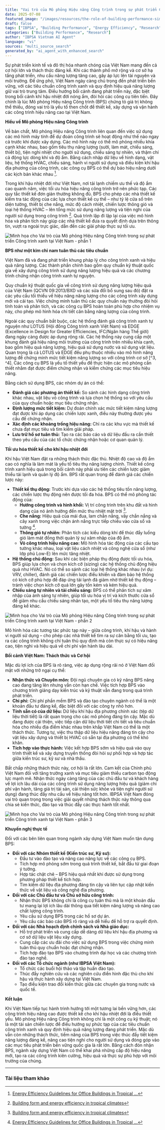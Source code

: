 ```yaml
---
title: "Vai trò của Mô phỏng Hiệu năng Công trình trong sự phát triển Công trình xanh tại Việt Nam"
date: 2025-07-08
featured_image: "/images/resources/the-role-of-building-performance-simulation-in-vietnams-green-building-evolution.jpg"
draft: false
tags: ["IBPSA", "Building Performance", "Energy Efficiency", "Research", "Vietnam", "Automated Content"]
categories: ["Building Performance", "Research"]
author: "IBPSA Vietnam AI Agent"
language: "vi"
sources: "multi_source_search"
generated_by: "ai_agent_with_enhanced_search"
---
```

Sự phát triển kinh tế và đô thị hóa nhanh chóng của Việt Nam mang đến cả cơ hội lớn và thách thức đáng kể. Khi các thành phố mở rộng và cơ sở hạ tầng phát triển, nhu cầu năng lượng tăng cao, gây áp lực lên tài nguyên và môi trường. Để ứng phó, Việt Nam ngày càng chú trọng đến phát triển bền vững, với các tiêu chuẩn công trình xanh và quy định hiệu quả năng lượng giữ vai trò trung tâm. Điều hướng bối cảnh đang phát triển này, đặc biệt trong bối cảnh khí hậu nhiệt đới nóng ẩm, đòi hỏi các công cụ tiên tiến. Đây chính là lúc Mô phỏng Hiệu năng Công trình (BPS) chứng tỏ giá trị không thể thiếu, đóng vai trò là yếu tố then chốt để thiết kế, xây dựng và vận hành các công trình hiệu năng cao tại Việt Nam.

**Hiểu về Mô phỏng Hiệu năng Công trình**

Về bản chất, Mô phỏng Hiệu năng Công trình liên quan đến việc sử dụng các mô hình máy tính để dự đoán công trình sẽ hoạt động như thế nào ngay cả trước khi được xây dựng. Các mô hình này có thể mô phỏng nhiều khía cạnh khác nhau, bao gồm tiêu thụ năng lượng (sưởi, làm mát, chiếu sáng, thiết bị), tiện nghi nhiệt cho người sử dụng, chiếu sáng tự nhiên, và thậm chí cả động lực dòng khí và độ ẩm. Bằng cách nhập dữ liệu về hình dạng, vật liệu, hệ thống HVAC, chiếu sáng, hành vi người sử dụng và điều kiện khí hậu địa phương của công trình, các công cụ BPS có thể dự báo hiệu năng dưới các kịch bản khác nhau [^1].

Trong khí hậu nhiệt đới như Việt Nam, nơi tải lạnh chiếm ưu thế và độ ẩm cao quanh năm, việc tối ưu hóa hiệu năng công trình trở nên phức tạp. Các quy tắc thiết kế đơn giản thường không đủ. BPS cho phép các nhà thiết kế kiểm tra tác động của các lựa chọn thiết kế cụ thể – như tỷ lệ cửa sổ trên diện tường, thiết bị che nắng, mức độ cách nhiệt, chiến lược thông gió và loại hệ thống HVAC – lên tổng mức sử dụng năng lượng và tiện nghi của người sử dụng trong công trình [^2]. Quá trình lặp đi lặp lại của việc mô hình hóa và phân tích này giúp các nhà thiết kế đưa ra quyết định dựa trên thông tin, vượt ra ngoài trực giác, dẫn đến các giải pháp thực sự tối ưu.



![Minh họa cho Vai trò của Mô phỏng Hiệu năng Công trình trong sự phát triển Công trình xanh tại Việt Nam - phần 1](/images/resources/in-article-1-the-role-of-building-performance-simulation-in-vietnams-green-building-evolution.jpg)



**BPS như một kim chỉ nam tuân thủ các tiêu chuẩn**

Việt Nam đã và đang phát triển khung pháp lý cho công trình xanh và hiệu quả năng lượng. Các thành phần chính bao gồm quy chuẩn kỹ thuật quốc gia về xây dựng công trình sử dụng năng lượng hiệu quả và các chương trình chứng nhận công trình xanh tự nguyện.

Quy chuẩn kỹ thuật quốc gia về công trình sử dụng năng lượng hiệu quả của Việt Nam (QCVN 09:2013/BXD và các sửa đổi bổ sung sau đó) đặt ra các yêu cầu tối thiểu về hiệu năng năng lượng cho các công trình xây dựng mới và cải tạo. Việc chứng minh tuân thủ các quy chuẩn này thường đòi hỏi tính toán và phân tích, và các công cụ BPS hoàn toàn phù hợp cho nhiệm vụ này, cho phép mô hình hóa chi tiết cân bằng năng lượng của công trình.

Ngoài các quy chuẩn bắt buộc, các hệ thống đánh giá công trình xanh tự nguyện như LOTUS (Hội đồng Công trình xanh Việt Nam) và EDGE (Excellence in Design for Greater Efficiencies, IFC/Ngân hàng Thế giới) đang ngày càng được áp dụng rộng rãi. Các hệ thống này cung cấp một khung đánh giá hiệu năng môi trường của công trình trên nhiều khía cạnh, bao gồm hiệu quả năng lượng, hiệu quả sử dụng nước và sử dụng vật liệu. Quan trọng là cả LOTUS và EDGE đều phụ thuộc nhiều vào mô hình năng lượng để chứng minh mức tiết kiệm năng lượng so với công trình cơ sở [^3, ^4]. Các công cụ BPS là yếu tố thiết yếu để thực hiện các mô phỏng cần thiết nhằm đạt được điểm chứng nhận và kiểm chứng các mục tiêu hiệu năng.

Bằng cách sử dụng BPS, các nhóm dự án có thể:
*   **Đánh giá các phương án thiết kế:** So sánh các hình dạng công trình khác nhau, vật liệu vỏ công trình và lựa chọn hệ thống so với yêu cầu của quy chuẩn hoặc mục tiêu chứng nhận.
*   **Định lượng mức tiết kiệm:** Dự đoán chính xác mức tiết kiệm năng lượng đạt được khi áp dụng các chiến lược xanh, điều này thường được yêu cầu để chứng nhận.
*   **Xác định các khoảng trống hiệu năng:** Chỉ ra các khu vực mà thiết kế chưa đạt mục tiêu và tìm kiếm giải pháp.
*   **Lưu trữ hồ sơ tuân thủ:** Tạo ra các báo cáo và dữ liệu đầu ra cần thiết theo yêu cầu của các tổ chức chứng nhận hoặc cơ quan quản lý.

**Tối ưu hóa thiết kế cho khí hậu nhiệt đới**

Khí hậu Việt Nam đặt ra những thách thức đặc thù. Nhiệt độ cao và độ ẩm cao có nghĩa là làm mát là yếu tố tiêu thụ năng lượng chính. Thiết kế công trình xanh hiệu quả trong bối cảnh này phải ưu tiên các chiến lược giảm thiểu tải lạnh và quản lý độ ẩm. BPS rất quan trọng để đánh giá các chiến lược này:

*   **Thiết kế thụ động:** Trước khi dựa vào các hệ thống tiêu tốn năng lượng, các chiến lược thụ động nên được tối đa hóa. BPS có thể mô phỏng tác động của:
    *   **Hướng công trình và hình khối:** Vị trí công trình trên khu đất và hình dạng của nó ảnh hưởng đến mức thu nhiệt mặt trời [^2].
    *   **Che nắng:** Hiệu quả của mái đua, lam chắn nắng, vây chắn nắng và cây xanh trong việc chặn ánh nắng trực tiếp chiếu vào cửa sổ và tường [^1].
    *   **Thông gió tự nhiên:** Phân tích các kiểu dòng khí để thúc đẩy luồng gió làm mát đồng thời quản lý sự xâm nhập của độ ẩm.
    *   **Vỏ công trình hiệu năng cao:** Mô hình hóa tác động của các cấu tạo tường khác nhau, loại vật liệu cách nhiệt và công nghệ cửa sổ (như lớp phủ Low-E) lên mức tăng nhiệt.
*   **Hệ thống chủ động:** Sau khi các biện pháp thụ động được tối ưu hóa, BPS giúp lựa chọn và chọn kích cỡ (sizing) các hệ thống chủ động hiệu quả như HVAC. Nó có thể so sánh các loại hệ thống khác nhau (ví dụ: VRV, chiller), đánh giá các chiến lược điều khiển và đảm bảo hệ thống có kích cỡ phù hợp để đáp ứng tải lạnh đã giảm nhờ thiết kế thụ động – tránh việc chọn kích cỡ quá lớn gây tốn kém và kém hiệu quả.
*   **Chiếu sáng tự nhiên và tải chiếu sáng:** BPS có thể phân tích sự xâm nhập của ánh sáng tự nhiên, giúp tối ưu hóa vị trí và kích thước cửa sổ để giảm nhu cầu chiếu sáng nhân tạo, một yếu tố tiêu thụ năng lượng đáng kể khác.



![Minh họa cho Vai trò của Mô phỏng Hiệu năng Công trình trong sự phát triển Công trình xanh tại Việt Nam - phần 2](/images/resources/in-article-2-the-role-of-building-performance-simulation-in-vietnams-green-building-evolution.jpg)



Mô hình hóa các tương tác phức tạp này – giữa công trình, khí hậu và hành vi người sử dụng – cho phép các nhà thiết kế tìm ra sự cân bằng tối ưu, tạo ra các công trình không chỉ tuân thủ quy định mà còn thực sự có hiệu năng cao, tiện nghi và hiệu quả về chi phí vận hành lâu dài.

**Bối cảnh Việt Nam: Thách thức và Cơ hội**

Mặc dù lợi ích của BPS là rõ ràng, việc áp dụng rộng rãi nó ở Việt Nam đối mặt với những trở ngại cụ thể:

*   **Nhận thức và Chuyên môn:** Đội ngũ chuyên gia có kỹ năng BPS nâng cao đang tăng lên nhưng vẫn còn hạn chế. Việc tích hợp BPS vào chương trình giảng dạy kiến trúc và kỹ thuật vẫn đang trong quá trình phát triển.
*   **Chi phí:** Chi phí phần mềm BPS và đào tạo chuyên ngành có thể là một khoản đầu tư đáng kể, đặc biệt đối với các công ty nhỏ hơn.
*   **Tính sẵn có của dữ liệu:** Dữ liệu khí hậu địa phương chính xác (tệp dữ liệu thời tiết) là rất quan trọng cho các mô phỏng đáng tin cậy. Mặc dù đang được cải thiện, việc tiếp cận dữ liệu thời tiết chi tiết và tiêu chuẩn hóa cho nhiều địa điểm khác nhau trên khắp Việt Nam có thể là một thách thức. Tương tự, việc thu thập dữ liệu hiệu năng đáng tin cậy cho vật liệu xây dựng và thiết bị HVAC có sẵn tại địa phương có thể khó khăn.
*   **Tích hợp vào thực hành:** Việc kết hợp BPS sớm và hiệu quả vào quy trình thiết kế và xây dựng truyền thống đòi hỏi sự phối hợp và hợp tác giữa kiến trúc sư, kỹ sư và nhà thầu.

Bất chấp những thách thức này, cơ hội là rất lớn. Cam kết của Chính phủ Việt Nam đối với tăng trưởng xanh và mục tiêu giảm thiểu carbon tạo động lực mạnh mẽ. Nhận thức ngày càng tăng của các chủ đầu tư và khách hàng về lợi ích lâu dài của các công trình sử dụng năng lượng hiệu quả (giảm chi phí vận hành, tăng giá trị tài sản, cải thiện sức khỏe và tiện nghi người sử dụng) đang thúc đẩy nhu cầu về hiệu năng tốt hơn. IBPSA Việt Nam đóng vai trò quan trọng trong việc giải quyết những thách thức này thông qua chia sẻ kiến thức, đào tạo và thúc đẩy các thực hành tốt nhất.



![Minh họa cho Vai trò của Mô phỏng Hiệu năng Công trình trong sự phát triển Công trình xanh tại Việt Nam - phần 3](/images/resources/in-article-3-the-role-of-building-performance-simulation-in-vietnams-green-building-evolution.jpg)



**Khuyến nghị thực tế**

Đối với các bên liên quan trong ngành xây dựng Việt Nam muốn tận dụng BPS:

*   **Đối với các Nhóm thiết kế (Kiến trúc sư, Kỹ sư):**
    *   Đầu tư vào đào tạo và nâng cao năng lực về các công cụ BPS.
    *   Tích hợp mô phỏng sớm trong quá trình thiết kế, bắt đầu từ giai đoạn ý tưởng.
    *   Hợp tác chặt chẽ – BPS hiệu quả nhất khi được sử dụng trong phương pháp thiết kế tích hợp.
    *   Tìm kiếm dữ liệu địa phương đáng tin cậy và liên tục cập nhật kiến thức về vật liệu và công nghệ địa phương.
*   **Đối với các Chủ đầu tư và Chủ sở hữu công trình:**
    *   Nhận thức BPS không chỉ là công cụ tuân thủ mà là một khoản đầu tư mang lại lợi ích lâu dài thông qua tiết kiệm năng lượng và nâng cao chất lượng công trình.
    *   Yêu cầu sử dụng BPS trong các hồ sơ dự án.
    *   Yêu cầu các báo cáo BPS rõ ràng và dễ hiểu để hỗ trợ ra quyết định.
*   **Đối với các Nhà hoạch định chính sách và Nhà giáo dục:**
    *   Hỗ trợ phát triển và cung cấp dễ dàng dữ liệu khí hậu địa phương và cơ sở dữ liệu vật liệu xây dựng.
    *   Cung cấp các ưu đãi cho việc sử dụng BPS trong việc chứng minh tuân thủ quy chuẩn hoặc đạt chứng nhận.
    *   Tích hợp đào tạo BPS vào chương trình đại học và các chương trình đào tạo nghề.
*   **Đối với các Tổ chức ngành (như IBPSA Việt Nam):**
    *   Tổ chức các buổi hội thảo và tập huấn đào tạo.
    *   Thúc đẩy nghiên cứu và các nghiên cứu điển hình đặc thù cho khí hậu và thực hành xây dựng tại Việt Nam.
    *   Tạo điều kiện trao đổi kiến thức giữa các chuyên gia trong nước và quốc tế.

**Kết luận**

Khi Việt Nam tiếp tục hành trình hướng tới một tương lai bền vững hơn, các công trình hiệu năng cao được thiết kế cho khí hậu nhiệt đới là điều thiết yếu. Mô phỏng Hiệu năng Công trình không chỉ là một công cụ kỹ thuật; nó là một tài sản chiến lược để điều hướng sự phức tạp của các tiêu chuẩn công trình xanh và quy định hiệu quả năng lượng đang phát triển. Mặc dù vẫn còn những thách thức, tiềm năng của BPS trong việc thúc đẩy tiết kiệm năng lượng đáng kể, nâng cao tiện nghi cho người sử dụng và đóng góp vào các mục tiêu phát triển bền vững quốc gia là rất lớn. Bằng cách đón nhận BPS, ngành xây dựng Việt Nam có thể khai phá những cấp độ hiệu năng mới, tạo ra các công trình kiên cường, hiệu quả và thực sự phù hợp với môi trường của chúng.

---

### Tài liệu tham khảo

[^1]: [Energy Efficiency Guidelines for Office Buildings in Tropical ...](https://oas.org/en/sedi/dsd/energy/doc/8a._energy_efficiency_guidelines_for_office_buildings.pdf)
[^2]: [Building form and energy efficiency in tropical climates](https://redalyc.org/journal/1931/193165650013/html)
